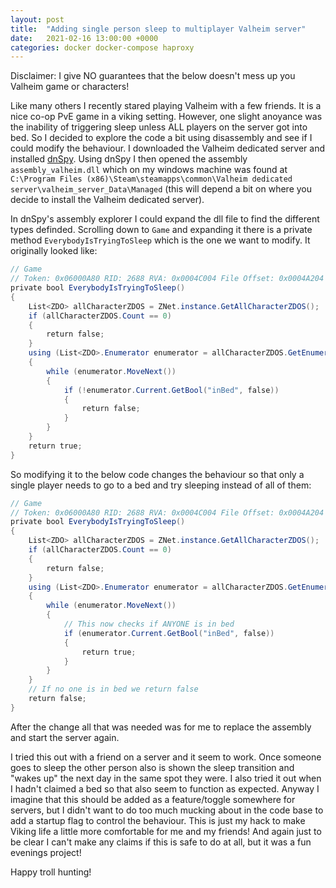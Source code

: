 ```yaml
---
layout: post
title:  "Adding single person sleep to multiplayer Valheim server"
date:   2021-02-16 13:00:00 +0000
categories: docker docker-compose haproxy 
---
```


Disclaimer: I give NO guarantees that the below doesn't mess up you Valheim game or characters!

Like many others I recently stared playing Valheim with a few friends. It is a nice co-op PvE game in a viking setting. However, one slight anoyance was the inability of triggering sleep unless ALL players on the server got into bed. So I decided to explore the code a bit using disassembly and see if I could modify the behaviour. I downloaded the Valheim dedicated server and installed [dnSpy](https://github.com/dnSpy/dnSpy). Using dnSpy I then opened the assembly `assembly_valheim.dll` which on my windows machine was found at `C:\Program Files (x86)\Steam\steamapps\common\Valheim dedicated server\valheim_server_Data\Managed` (this will depend a bit on where you decide to install the Valheim dedicated server).

In dnSpy's assembly explorer I could expand the dll file to find the different types definded. Scrolling down to `Game` and expanding it there is a private method `EverybodyIsTryingToSleep` which is the one we want to modify. It originally looked like:

```c#
// Game
// Token: 0x06000A80 RID: 2688 RVA: 0x0004C004 File Offset: 0x0004A204
private bool EverybodyIsTryingToSleep()
{
    List<ZDO> allCharacterZDOS = ZNet.instance.GetAllCharacterZDOS();
    if (allCharacterZDOS.Count == 0)
    {
        return false;
    }
    using (List<ZDO>.Enumerator enumerator = allCharacterZDOS.GetEnumerator())
    {
        while (enumerator.MoveNext())
        {
            if (!enumerator.Current.GetBool("inBed", false))
            {
                return false;
            }
        }
    }
    return true;
}
```

So modifying it to the below code changes the behaviour so that only a single player needs to go to a bed and try sleeping instead of all of them:

```c#
// Game
// Token: 0x06000A80 RID: 2688 RVA: 0x0004C004 File Offset: 0x0004A204
private bool EverybodyIsTryingToSleep()
{
    List<ZDO> allCharacterZDOS = ZNet.instance.GetAllCharacterZDOS();
    if (allCharacterZDOS.Count == 0)
    {
        return false;
    }
    using (List<ZDO>.Enumerator enumerator = allCharacterZDOS.GetEnumerator())
    {
        while (enumerator.MoveNext())
        {
            // This now checks if ANYONE is in bed
            if (enumerator.Current.GetBool("inBed", false))
            {
                return true;
            }
        }
    }
    // If no one is in bed we return false
    return false;
}
```

After the change all that was needed was for me to replace the assembly and start the server again. 

I tried this out with a friend on a server and it seem to work. Once someone goes to sleep the other person also is shown the sleep transition and "wakes up" the next day in the same spot they were. I also tried it out when I hadn't claimed a bed so that also seem to function as expected. Anyway I imagine that this should be added as a feature/toggle somewhere for servers, but I didn't want to do too much mucking about in the code base to add a startup flag to control the behaviour. This is just my hack to make Viking life a little more comfortable for me and my friends! And again just to be clear I can't make any claims if this is safe to do at all, but it was a fun evenings project!

Happy troll hunting!